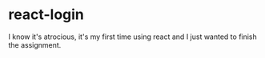 # react-login

I know it's atrocious, it's my first time using react and I just wanted to finish the assignment.
